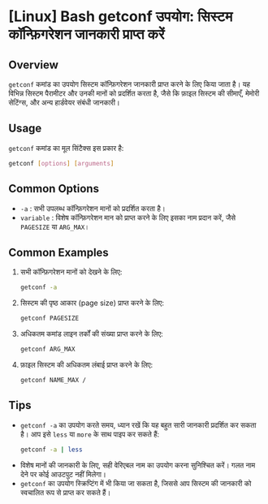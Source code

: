 # [Linux] Bash getconf उपयोग: सिस्टम कॉन्फ़िगरेशन जानकारी प्राप्त करें

## Overview
`getconf` कमांड का उपयोग सिस्टम कॉन्फ़िगरेशन जानकारी प्राप्त करने के लिए किया जाता है। यह विभिन्न सिस्टम पैरामीटर और उनकी मानों को प्रदर्शित करता है, जैसे कि फ़ाइल सिस्टम की सीमाएँ, मेमोरी सेटिंग्स, और अन्य हार्डवेयर संबंधी जानकारी।

## Usage
`getconf` कमांड का मूल सिंटैक्स इस प्रकार है:

```bash
getconf [options] [arguments]
```

## Common Options
- `-a` : सभी उपलब्ध कॉन्फ़िगरेशन मानों को प्रदर्शित करता है।
- `variable` : विशेष कॉन्फ़िगरेशन मान को प्राप्त करने के लिए इसका नाम प्रदान करें, जैसे `PAGESIZE` या `ARG_MAX`।

## Common Examples
1. सभी कॉन्फ़िगरेशन मानों को देखने के लिए:
   ```bash
   getconf -a
   ```

2. सिस्टम की पृष्ठ आकार (page size) प्राप्त करने के लिए:
   ```bash
   getconf PAGESIZE
   ```

3. अधिकतम कमांड लाइन तर्कों की संख्या प्राप्त करने के लिए:
   ```bash
   getconf ARG_MAX
   ```

4. फ़ाइल सिस्टम की अधिकतम लंबाई प्राप्त करने के लिए:
   ```bash
   getconf NAME_MAX /
   ```

## Tips
- `getconf -a` का उपयोग करते समय, ध्यान रखें कि यह बहुत सारी जानकारी प्रदर्शित कर सकता है। आप इसे `less` या `more` के साथ पाइप कर सकते हैं:
  ```bash
  getconf -a | less
  ```
- विशेष मानों की जानकारी के लिए, सही वेरिएबल नाम का उपयोग करना सुनिश्चित करें। गलत नाम देने पर कोई आउटपुट नहीं मिलेगा।
- `getconf` का उपयोग स्क्रिप्टिंग में भी किया जा सकता है, जिससे आप सिस्टम की जानकारी को स्वचालित रूप से प्राप्त कर सकते हैं।